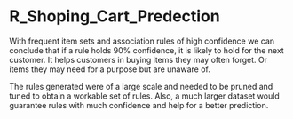 # R_Shoping_Cart_Predection

With frequent item sets and association rules of high confidence we can conclude that if a rule holds 90% confidence, it is likely to hold for the next customer. It helps customers in buying items they may often forget. Or items they may need for a purpose but are unaware of.

The rules generated were of a large scale and needed to be pruned and tuned to obtain a workable set of rules. Also, a much larger dataset would guarantee rules with much confidence and help for a better prediction.  
